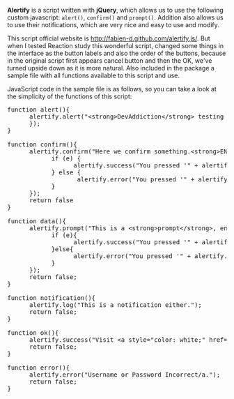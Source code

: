 <strong>Alertify</strong> is a script written with <strong>jQuery</strong>, which allows us to use the following custom javascript: <code>alert()</code>, <code>confirm()</code> and <code>prompt()</code>. Addition also allows us to use their notifications, which are very nice and easy to use and modify.

This script official website is <a href="http://fabien-d.github.com/alertify.js/" target="_blank">http://fabien-d.github.com/alertify.js/</a>. But when I tested Reaction study this wonderful script, changed some things in the interface as the button labels and also the order of the buttons, because in the original script first appears cancel button and then the OK, we've turned upside down as it is more natural. Also included in the package a sample file with all functions available to this script and use.

JavaScript code in the sample file is as follows, so you can take a look at the simplicity of the functions of this script:</p>

<pre class="prettyprint">
function alert(){
      alertify.alert("&lt;strong&gt;DevAddiction&lt;/strong&gt; testing Alertify", function () {
      });
}

function confirm(){
      alertify.confirm("Here we confirm something.&lt;strong&gt;ENTER&lt;/strong&gt; and &lt;strong&gt;ESC&lt;/strong&gt; correspond to &lt;strong&gt;OK&lt;/strong&gt; or &lt;strong&gt;Cancel&lt;/strong&gt;", function (e) {
            if (e) {
                  alertify.success("You pressed '" + alertify.labels.ok + "'");
            } else {
                   alertify.error("You pressed '" + alertify.labels.cancel + "'");
            }
      });
      return false
}

function data(){
      alertify.prompt("This is a &lt;strong&gt;prompt&lt;/strong&gt;, enter a value:", function (e, str) {
            if (e){
                  alertify.success("You pressed '" + alertify.labels.ok + "'' and enter: " + str);
            }else{
                  alertify.error("You pressed '" + alertify.labels.cancel + "'");
            }
      });
      return false;
}

function notification(){
      alertify.log("This is a notification either.");
      return false;
}

function ok(){
      alertify.success("Visit &lt;a style="color: white;" href="\&quot;http://www.devaddiction.com/\&quot;" target="\&quot;_blank\&quot;">&lt;strong&gt;Devaddiction.com&lt;/strong&gt;&lt;/a&lt;");
      return false;
}

function error(){
      alertify.error("Username or Password Incorrect/a.");
      return false;
}
</pre>
